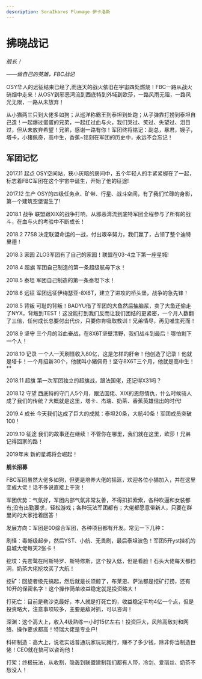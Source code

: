 ```yaml
---
description: SoraIkaros Plumage 伊卡洛斯
---
```


# 拂晓战记

_舰长！_

_——做自己的英雄，FBC战记_

OSY华人的远征结束已经了,而连天的战火依旧在宇宙四处燃烧！FBC一路从战火硝烟中走来！从OSY到邪恶湾流到西底特到外域到欧莎，一路风雨无阻，一路风光无限，一路从未放弃！

从小猫两三只到大佬多如狗；从巡洋称霸王到泰坦到处跑；从子弹靠打捞到泰坦自己造！一起爆过蛋蛋的兄弟，一起扛过血与火，我们哭过、笑过、失望过、泪目过，但从未放弃希望！兄弟，感谢一路有你！军团终将铭记：副总，暴君，嫂子，塔卡，小猪佩奇，高中生，香蕉~铭刻在军团的历史中，永远不会忘记！

## **军团记忆**

2017.11 起点 OSY空间站，狭小灰暗的房间中，五个年轻人的手紧紧握在了一起，标志着FBC军团在这个宇宙中诞生，开始了他的征途!

2017.12 生产 OSY的四级任务点、矿带、行星、战斗空间，有了我们忙碌的身影，第一个建筑空堡诞生了!

2018.1 战争 联盟跟XIX的战争打响，从邪恶湾流到底特军团全程参与了所有的战斗，在血与火的考验中不断成长！

2018.2 77S8 决定联盟命运的一战，付出艰辛努力，我们赢了，占领了整个迪特里德！

2018.3 家园 ZLO3军团有了自己的家园！联盟在03-4立下第一座星城!

2018.4 超旗 军团自己制造的第一条超级航母下水！

2018.5 泰坦 军团自己制造的第一条泰坦下水！

2018.6 远征 军团远征伊梅瑟亚-8X6T，建立了进攻的桥头堡，战争的急先锋！

2018.5 背叛 可耻的背叛！BADYU借了军团的大鱼然后抽脑浆，卖了大鱼还偷走了NYX，背叛到TEST！这没能打到我们反而让我们团结的更紧密，一个月人数翻了三倍，任何成长总要付出代价，只要你肯吸取教训！兄弟情尽，再见唯生死而！

2018.9 坚守 三个月的浴血奋战，在8X6T坚壁清野，我们战斗到最后！哪怕剩下一个人！

2018.10 记录 一个人一天刷怪收入80亿，这是怎样的肝帝！他创造了记录！他就是塔卡！一个月招新30个，他就叫小猪佩奇！坚守8X6T三个月，他就是高中生！\*\*

2018.11 超旗 第一次军团独立的超旗战，跟法国佬，还记得X31吗？

2018.12 守望 西底特的守门人5个月，跟法国佬、XIX的恩怨情仇，什么时候骑人成了我们的传统？大概就是这里，塔卡、杰瑞、奶茶、香蕉英雄倍出的时代!

2019.4 成长 今天我们达成了巨大的成就：泰坦20条，大航40条！军团成员突破100！

2019.10 征途 我们的故事还在继续！不管你在哪里，我们就在这里，欧莎！兄弟记得回家的路！

2019年末 新的星城将会崛起！

**舰长招募**

FBC军团虽然大佬多如狗，但更是培养大佬的摇篮，欢迎各位小猫加入，并在这里变成大佬！话不多说直接上干货！

军团优势：气氛好，军团内部气氛非常友善，不得扣扣索索，各种吹逼和女装都有;没有出勤要求，轻松游戏；各种玩法军团都有；大佬都愿意带新人，只要在群里问的大家抢着回答！

发展方向：军团是00综合军团，各种项目都有开发。常见一下几种：

刷怪：毒蜥级起步，然后YST、小航、无畏刷，最后泰坦波色！军团5开yst挂机的县城大佬每天2张卡！

挖坟：先苍鹭在阿斯特罗、斯特修斯，这个投入低，但是看脸！石头大佬每天都扫洞，奶茶大佬挖坟买了大航！

挖矿：回旋者级先搞起，然后就是长须鲸了，布莱恩、萨法都是挖矿打捞，还有10开的保密名字！这个操作简单收益稳定就是投资略大！

打死亡：目前是勒沙克最好，本人就是打死亡的，收益稳定平均4亿一个点，但是投资略大，注意事项较多，主要是敌对抓，可以咨询！

深渊：这个高大上，收入4级熟练一小时15亿左右！投资巨大，风险高敌对和网络、操作要求都高！特瑞大佬是专业户!

科研制造：高大上，说老实话普通玩家玩玩就行，赚不了多少钱，除非你当制造巨佬！CEO就在搞可以咨询他！

打架：终极玩法，从收割，隐轰到联盟建制我们都有人带，冷剑、爱丽丝、奶茶不愁没人！

